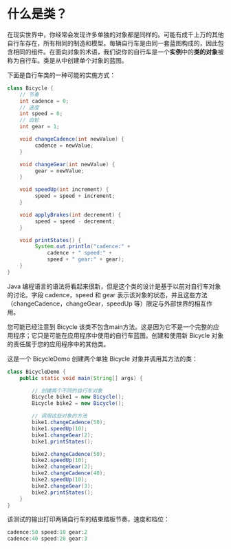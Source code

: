 # 什么是类？

在现实世界中，你经常会发现许多单独的对象都是同样的。可能有成千上万的其他自行车存在，所有相同的制造和模型。每辆自行车是由同一套蓝图构成的，因此包含相同的组件。在面向对象的术语，我们说你的自行车是一个**实例**中的**类的对象**被称为自行车。类是从中创建单个对象的蓝图。

下面是自行车类的一种可能的实施方式：

```java
class Bicycle {
    // 节奏
    int cadence = 0;
    // 速度
    int speed = 0;
    // 齿轮
    int gear = 1;

    void changeCadence(int newValue) {
         cadence = newValue;
    }

    void changeGear(int newValue) {
         gear = newValue;
    }

    void speedUp(int increment) {
         speed = speed + increment;   
    }

    void applyBrakes(int decrement) {
         speed = speed - decrement;
    }

    void printStates() {
         System.out.println("cadence:" +
             cadence + " speed:" +
             speed + " gear:" + gear);
    }
}
```

Java 编程语言的语法将看起来很新，但是这个类的设计是基于以前对自行车对象的讨论。字段 cadence，speed 和 gear 表示该对象的状态，并且这些方法（changeCadence，changeGear，speedUp 等）限定与外部世界的相互作用。

您可能已经注意到 Bicycle 该类不包含main方法。这是因为它不是一个完整的应用程序；它只是可能在应用程序中使用的自行车蓝图。创建和使用新 Bicycle 对象的责任属于您的应用程序中的其他类。

这是一个 BicycleDemo 创建两个单独 Bicycle 对象并调用其方法的类：
```java
class BicycleDemo {
    public static void main(String[] args) {

        // 创建两个不同的自行车对象
        Bicycle bike1 = new Bicycle();
        Bicycle bike2 = new Bicycle();

        // 调用这些对象的方法
        bike1.changeCadence(50);
        bike1.speedUp(10);
        bike1.changeGear(2);
        bike1.printStates();

        bike2.changeCadence(50);
        bike2.speedUp(10);
        bike2.changeGear(2);
        bike2.changeCadence(40);
        bike2.speedUp(10);
        bike2.changeGear(3);
        bike2.printStates();
    }
}
```

该测试的输出打印两辆自行车的结束踏板节奏，速度和档位：

```java
cadence:50 speed:10 gear:2
cadence:40 speed:20 gear:3
```
